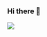 ### Hi there 👋

<!--[![EnterNickname's GitHub stats](https://github-readme-stats.vercel.app/api?username=Enter-Nickname&show_icons=true&theme=dark)](https://github.com/Enter-Nickname)-->
<a href="https://github.com/Enter-Nickname"><img src="https://github-readme-stats.vercel.app/api?username=Enter-Nickname&bg_color=30,ff0000,000000&title_color=fff&text_color=fff&count_private=true&show_icons=true"/></a>

<!--
**Enter-Nickname/Enter-Nickname** is a ✨ _special_ ✨ repository because its `README.md` (this file) appears on your GitHub profile.

Here are some ideas to get you started:

- 🔭 I’m currently working on ...
- 🌱 I’m currently learning ...
- 👯 I’m looking to collaborate on ...
- 🤔 I’m looking for help with ...
- 💬 Ask me about ...
- 📫 How to reach me: ...
- 😄 Pronouns: ...
- ⚡ Fun fact: ...
-->
